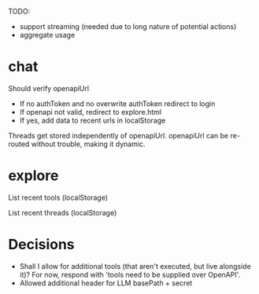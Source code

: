 TODO:

- support streaming (needed due to long nature of potential actions)
- aggregate usage

# chat

Should verify openapiUrl

- If no authToken and no overwrite authToken redirect to login
- If openapi not valid, redirect to explore.html
- If yes, add data to recent urls in localStorage

Threads get stored independently of openapiUrl. openapiUrl can be re-routed without trouble, making it dynamic.

# explore

List recent tools (localStorage)

List recent threads (localStorage)

# Decisions

- Shall I allow for additional tools (that aren't executed, but live alongside it)? For now, respond with 'tools need to be supplied over OpenAPI'.
- Allowed additional header for LLM basePath + secret
